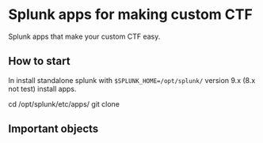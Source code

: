 # Splunk apps for making custom CTF

Splunk apps that make your custom CTF easy.

## How to start

In install standalone splunk with `$SPLUNK_HOME=/opt/splunk/` version 9.x (8.x not test) install apps. 

cd /opt/splunk/etc/apps/
git clone 

## Important objects


